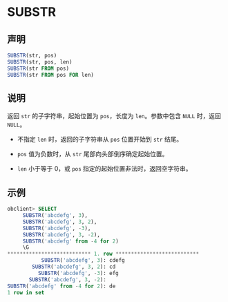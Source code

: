 # SUBSTR

## 声明

```sql
SUBSTR(str, pos)
SUBSTR(str, pos, len)
SUBSTR(str FROM pos)         
SUBSTR(str FROM pos FOR len)
```

## 说明

返回 `str` 的子字符串，起始位置为 `pos`，长度为 `len`。参数中包含 `NULL` 时，返回 `NULL`。

* 不指定 `len` 时，返回的子字符串从 `pos` 位置开始到 `str` 结尾。

* `pos` 值为负数时，从 `str` 尾部向头部倒序确定起始位置。

* `len` 小于等于 0，或 `pos` 指定的起始位置非法时，返回空字符串。

## 示例

```sql
obclient> SELECT
     SUBSTR('abcdefg', 3),
     SUBSTR('abcdefg', 3, 2),
     SUBSTR('abcdefg', -3),
     SUBSTR('abcdefg', 3, -2),
     SUBSTR('abcdefg' from -4 for 2)
     \G
*************************** 1. row ***************************
           SUBSTR('abcdefg', 3): cdefg
        SUBSTR('abcdefg', 3, 2): cd
          SUBSTR('abcdefg', -3): efg
       SUBSTR('abcdefg', 3, -2):
SUBSTR('abcdefg' from -4 for 2): de
1 row in set 
```
